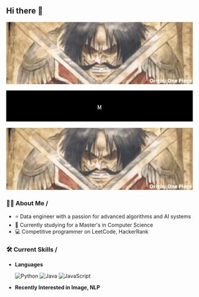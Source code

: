 ## Hi there 👋

![Stable Diffusion Anything XL Result GIF](https://github.com/kenchudigital/kenchudigital/blob/main/img/sd_result.gif)


<p align="center">
  <img src="introduce_gif/output.gif" alt="Introduction GIF">
</p>


<p align="center">
  <img src="introduce_gif/sd_result.gif" alt="GIF">
</p>

### 👨‍💻 About Me /

- ⭐ Data engineer with a passion for advanced algorithms and AI systems
- 🌱 Currently studying for a Master's in Computer Science
- 💻 Competitive programmer on LeetCode, HackerRank

### 🛠️ Current Skills /

- **Languages**  

  ![Python](https://img.shields.io/badge/Python-3776AB?style=for-the-badge&logo=python&logoColor=white "Python Programming Language") 
  ![Java](https://img.shields.io/badge/Java-ED8B00?style=for-the-badge&logo=java&logoColor=white "Java Programming Language")
  ![JavaScript](https://img.shields.io/badge/JavaScript-323330?style=for-the-badge&logo=javascript&logoColor=F7DF1E "JavaScript Programming Language")

- **Recently Interested in Image, NLP**  